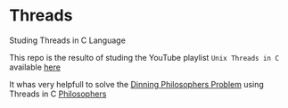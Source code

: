 # Threads
Studing Threads in C Language

This repo is the resulto of studing the YouTube playlist `Unix Threads in C` available [here](https://www.youtube.com/playlist?list=PLfqABt5AS4FmuQf70psXrsMLEDQXNkLq2)

It whas very helpfull to solve the [Dinning Philosophers Problem](https://en.wikipedia.org/wiki/Dining_philosophers_problem) using Threads in C [Philosophers](https://github.com/LouAntonio/philosophers)
